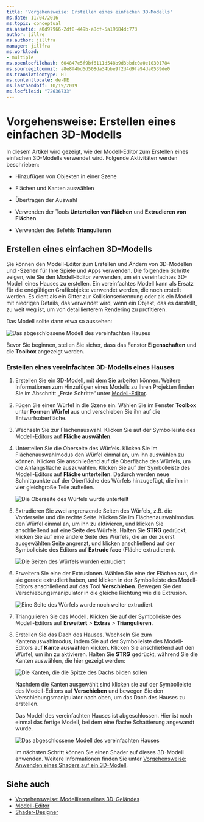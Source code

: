 ```yaml
---
title: 'Vorgehensweise: Erstellen eines einfachen 3D-Modells'
ms.date: 11/04/2016
ms.topic: conceptual
ms.assetid: a0d97966-2df8-449b-a8cf-5a19684dc773
author: jillre
ms.author: jillfra
manager: jillfra
ms.workload:
- multiple
ms.openlocfilehash: 604847e5f9bf6111d548b9d3bbdc0a0e10301784
ms.sourcegitcommit: a8e8f4bd5d508da34bbe9f2d4d9fa94da0539de0
ms.translationtype: HT
ms.contentlocale: de-DE
ms.lasthandoff: 10/19/2019
ms.locfileid: "72636733"
---
```

# <a name="how-to-create-a-basic-3d-model"></a>Vorgehensweise: Erstellen eines einfachen 3D-Modells

In diesem Artikel wird gezeigt, wie der Modell-Editor zum Erstellen eines einfachen 3D-Modells verwendet wird. Folgende Aktivitäten werden beschrieben:

- Hinzufügen von Objekten in einer Szene

- Flächen und Kanten auswählen

- Übertragen der Auswahl

- Verwenden der Tools **Unterteilen von Flächen** und **Extrudieren von Flächen**

- Verwenden des Befehls **Triangulieren**

## <a name="create-a-basic-3d-model"></a>Erstellen eines einfachen 3D-Modells
Sie können den Modell-Editor zum Erstellen und Ändern von 3D-Modellen und -Szenen für Ihre Spiele und Apps verwenden. Die folgenden Schritte zeigen, wie Sie den Modell-Editor verwenden, um ein vereinfachtes 3D-Modell eines Hauses zu erstellen. Ein vereinfachtes Modell kann als Ersatz für die endgültigen Grafikobjekte verwendet werden, die noch erstellt werden. Es dient als ein Gitter zur Kollisionserkennung oder als ein Modell mit niedrigen Details, das verwendet wird, wenn ein Objekt, das es darstellt, zu weit weg ist, um von detaillierterem Rendering zu profitieren.

Das Modell sollte dann etwa so aussehen:

![Das abgeschlossene Modell des vereinfachten Hauses](../designers/media/gfx_model_demo_house_final.png)

Bevor Sie beginnen, stellen Sie sicher, dass das Fenster **Eigenschaften** und die **Toolbox** angezeigt werden.

### <a name="to-create-a-simplified-3d-model-of-a-house"></a>Erstellen eines vereinfachten 3D-Modells eines Hauses

1. Erstellen Sie ein 3D-Modell, mit dem Sie arbeiten können. Weitere Informationen zum Hinzufügen eines Modells zu Ihren Projekten finden Sie im Abschnitt „Erste Schritte“ unter [Modell-Editor](../designers/model-editor.md).

2. Fügen Sie einen Würfel in die Szene ein. Wählen Sie im Fenster **Toolbox** unter **Formen** **Würfel** aus und verschieben Sie ihn auf die Entwurfsoberfläche.

3. Wechseln Sie zur Flächenauswahl. Klicken Sie auf der Symbolleiste des Modell-Editors auf **Fläche auswählen**.

4. Unterteilen Sie die Oberseite des Würfels. Klicken Sie im Flächenauswahlmodus den Würfel einmal an, um ihn auswählen zu können. Klicken Sie anschließend auf die Oberfläche des Würfels, um die Anfangsfläche auszuwählen. Klicken Sie auf der Symbolleiste des Modell-Editors auf **Fläche unterteilen**. Dadurch werden neue Schnittpunkte auf der Oberfläche des Würfels hinzugefügt, die ihn in vier gleichgroße Teile aufteilen.

    ![Die Oberseite des Würfels wurde unterteilt](../designers/media/gfx_model_demo_house_subdiv.png)

5. Extrudieren Sie zwei angrenzende Seiten des Würfels, z.B. die Vorderseite und die rechte Seite. Klicken Sie im Flächenauswahlmodus den Würfel einmal an, um ihn zu aktivieren, und klicken Sie anschließend auf eine Seite des Würfels. Halten Sie **STRG** gedrückt, klicken Sie auf eine andere Seite des Würfels, die an der zuerst ausgewählten Seite angrenzt, und klicken anschließend auf der Symbolleiste des Editors auf **Extrude face** (Fläche extrudieren).

    ![Die Seiten des Würfels wurden extrudiert](../designers/media/gfx_model_demo_house_extrude.png)

6. Erweitern Sie eine der Extrusionen. Wählen Sie eine der Flächen aus, die sie gerade extrudiert haben, und klicken in der Symbolleiste des Modell-Editors anschließend auf das Tool **Verschieben**. Bewegen Sie den Verschiebungsmanipulator in die gleiche Richtung wie die Extrusion.

    ![Eine Seite des Würfels wurde noch weiter extrudiert.](../designers/media/gfx_model_demo_house_extend.png)

7. Triangulieren Sie das Modell. Klicken Sie auf der Symbolleiste des Modell-Editors auf **Erweitert** > **Extras** > **Triangulieren**.

8. Erstellen Sie das Dach des Hauses. Wechseln Sie zum Kantenauswahlmodus, indem Sie auf der Symbolleiste des Modell-Editors auf **Kante auswählen** klicken. Klicken Sie anschließend auf den Würfel, um ihn zu aktivieren. Halten Sie **STRG** gedrückt, während Sie die Kanten auswählen, die hier gezeigt werden:

    ![Die Kanten, die die Spitze des Dachs bilden sollen](../designers/media/gfx_model_demo_house_edges.png)

    Nachdem die Kanten ausgewählt sind klicken sie auf der Symbolleiste des Modell-Editors auf **Verschieben** und bewegen Sie den Verschiebungsmanipulator nach oben, um das Dach des Hauses zu erstellen.

   Das Modell des vereinfachten Hauses ist abgeschlossen. Hier ist noch einmal das fertige Modell, bei dem eine flache Schattierung angewandt wurde.

   ![Das abgeschlossene Modell des vereinfachten Hauses](../designers/media/gfx_model_demo_house_final.png)

   Im nächsten Schritt können Sie einen Shader auf dieses 3D-Modell anwenden. Weitere Informationen finden Sie unter [Vorgehensweise: Anwenden eines Shaders auf ein 3D-Modell](../designers/how-to-apply-a-shader-to-a-3-d-model.md).

## <a name="see-also"></a>Siehe auch

- [Vorgehensweise: Modellieren eines 3D-Geländes](../designers/how-to-model-3-d-terrain.md)
- [Modell-Editor](../designers/model-editor.md)
- [Shader-Designer](../designers/shader-designer.md)
